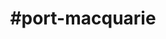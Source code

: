 ---
title: "#port-macquarie"
hashtag: "port-macquarie"
tags:
  - Cities I have visited
  - City
  - Australia
  - Pacific Ocean
---